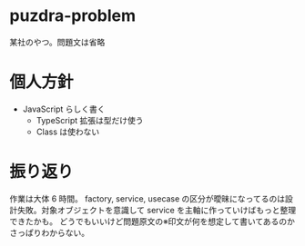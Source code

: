 # puzdra-problem

某社のやつ。問題文は省略

# 個人方針

- JavaScript らしく書く
  - TypeScript 拡張は型だけ使う
  - Class は使わない

# 振り返り

作業は大体 6 時間。
factory, service, usecase の区分が曖昧になってるのは設計失敗。対象オブジェクトを意識して service を主軸に作っていけばもっと整理できたかも。
どうでもいいけど問題原文の※印文が何を想定して書いてあるのかさっぱりわからない。
